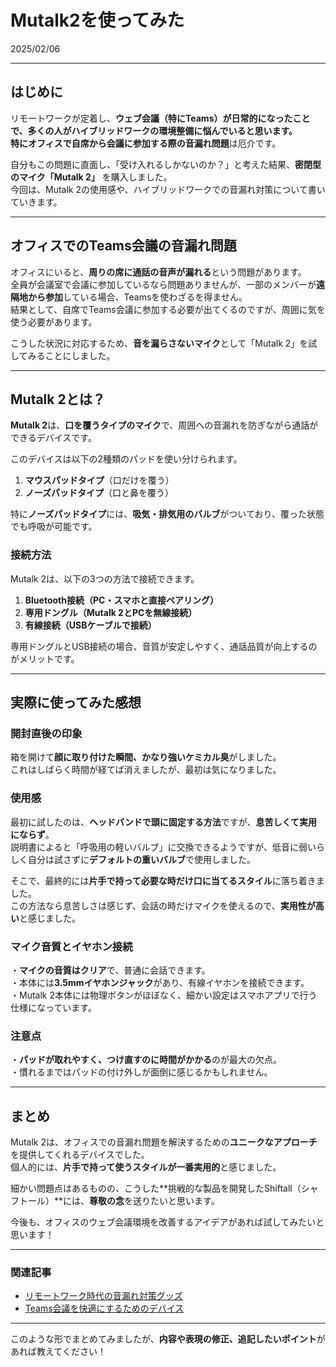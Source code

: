 # Mutalk2を使ってみた

2025/02/06

---

## **はじめに**
リモートワークが定着し、**ウェブ会議（特にTeams）**が日常的になったことで、多くの人がハイブリッドワークの環境整備に悩んでいると思います。  
特にオフィスで**自席から会議に参加する際の音漏れ問題**は厄介です。  

自分もこの問題に直面し、「受け入れるしかないのか？」と考えた結果、**密閉型のマイク「Mutalk 2」** を購入しました。  
今回は、Mutalk 2の使用感や、ハイブリッドワークでの音漏れ対策について書いていきます。  

---

## **オフィスでのTeams会議の音漏れ問題**
オフィスにいると、**周りの席に通話の音声が漏れる**という問題があります。  
全員が会議室で会議に参加しているなら問題ありませんが、一部のメンバーが**遠隔地から参加**している場合、Teamsを使わざるを得ません。  
結果として、自席でTeams会議に参加する必要が出てくるのですが、周囲に気を使う必要があります。  

こうした状況に対応するため、**音を漏らさないマイク**として「Mutalk 2」を試してみることにしました。  

---

## **Mutalk 2とは？**
**Mutalk 2**は、**口を覆うタイプのマイク**で、周囲への音漏れを防ぎながら通話ができるデバイスです。  

このデバイスは以下の2種類のパッドを使い分けられます。  
1. **マウスパッドタイプ**（口だけを覆う）  
2. **ノーズパッドタイプ**（口と鼻を覆う）  

特に**ノーズパッドタイプ**には、**吸気・排気用のバルブ**がついており、覆った状態でも呼吸が可能です。  

### **接続方法**
Mutalk 2は、以下の3つの方法で接続できます。  
1. **Bluetooth接続（PC・スマホと直接ペアリング）**  
2. **専用ドングル（Mutalk 2とPCを無線接続）**  
3. **有線接続（USBケーブルで接続）**  

専用ドングルとUSB接続の場合、音質が安定しやすく、通話品質が向上するのがメリットです。  

---

## **実際に使ってみた感想**
### **開封直後の印象**
箱を開けて**顔に取り付けた瞬間、かなり強いケミカル臭**がしました。  
これはしばらく時間が経てば消えましたが、最初は気になりました。  

### **使用感**
最初に試したのは、**ヘッドバンドで頭に固定する方法**ですが、**息苦しくて実用にならず**。  
説明書によると「呼吸用の軽いバルブ」に交換できるようですが、低音に弱いらしく自分は試さずに**デフォルトの重いバルブ**で使用しました。  

そこで、最終的には**片手で持って必要な時だけ口に当てるスタイル**に落ち着きました。  
この方法なら息苦しさは感じず、会話の時だけマイクを使えるので、**実用性が高い**と感じました。  

### **マイク音質とイヤホン接続**
・**マイクの音質はクリア**で、普通に会話できます。  
・本体には**3.5mmイヤホンジャック**があり、有線イヤホンを接続できます。  
・Mutalk 2本体には物理ボタンがほぼなく、細かい設定はスマホアプリで行う仕様になっています。  

### **注意点**
・**パッドが取れやすく、つけ直すのに時間がかかる**のが最大の欠点。  
・慣れるまではパッドの付け外しが面倒に感じるかもしれません。  

---

## **まとめ**
Mutalk 2は、オフィスでの音漏れ問題を解決するための**ユニークなアプローチ**を提供してくれるデバイスでした。  
個人的には、**片手で持って使うスタイルが一番実用的**と感じました。  

細かい問題点はあるものの、こうした**挑戦的な製品を開発したShiftall（シャフトール）**には、**尊敬の念**を送りたいと思います。  

今後も、オフィスのウェブ会議環境を改善するアイデアがあれば試してみたいと思います！  

---

### **関連記事**
- [リモートワーク時代の音漏れ対策グッズ](#)  
- [Teams会議を快適にするためのデバイス](#)  

---

このような形でまとめてみましたが、**内容や表現の修正、追記したいポイント**があれば教えてください！
